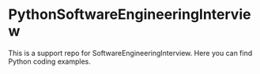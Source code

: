 # PythonSoftwareEngineeringInterview
This is a support repo for SoftwareEngineeringInterview. Here you can find Python coding examples.
